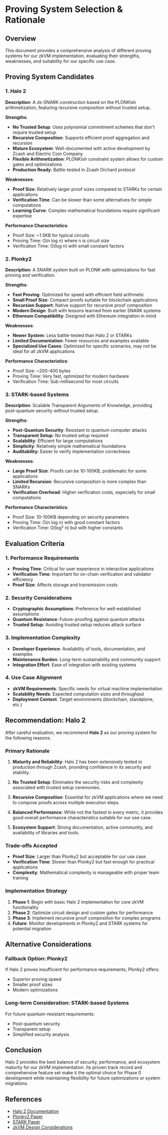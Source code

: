 # Proving System Selection & Rationale

## Overview

This document provides a comprehensive analysis of different proving systems for our zkVM implementation, evaluating their strengths, weaknesses, and suitability for our specific use case.

## Proving System Candidates

### 1. Halo 2

**Description**: A zk-SNARK construction based on the PLONKish arithmetization, featuring recursive composition without trusted setup.

**Strengths**:
- **No Trusted Setup**: Uses polynomial commitment schemes that don't require trusted setup
- **Recursive Composition**: Supports efficient proof aggregation and recursion
- **Mature Ecosystem**: Well-documented with active development by Zcash and Electric Coin Company  
- **Flexible Arithmetization**: PLONKish constraint system allows for custom gates and optimizations
- **Production Ready**: Battle-tested in Zcash Orchard protocol

**Weaknesses**:
- **Proof Size**: Relatively larger proof sizes compared to STARKs for certain applications
- **Verification Time**: Can be slower than some alternatives for simple computations
- **Learning Curve**: Complex mathematical foundations require significant expertise

**Performance Characteristics**:
- Proof Size: ~1.5KB for typical circuits
- Proving Time: O(n log n) where n is circuit size
- Verification Time: O(log n) with small constant factors

### 2. Plonky2

**Description**: A SNARK system built on PLONK with optimizations for fast proving and verification.

**Strengths**:
- **Fast Proving**: Optimized for speed with efficient field arithmetic
- **Small Proof Size**: Compact proofs suitable for blockchain applications
- **Recursion Support**: Native support for recursive proof composition
- **Modern Design**: Built with lessons learned from earlier SNARK systems
- **Ethereum Compatibility**: Designed with Ethereum integration in mind

**Weaknesses**:
- **Newer System**: Less battle-tested than Halo 2 or STARKs
- **Limited Documentation**: Fewer resources and examples available
- **Specialized Use Cases**: Optimized for specific scenarios, may not be ideal for all zkVM applications

**Performance Characteristics**:
- Proof Size: ~200-400 bytes
- Proving Time: Very fast, optimized for modern hardware
- Verification Time: Sub-millisecond for most circuits

### 3. STARK-based Systems

**Description**: Scalable Transparent Arguments of Knowledge, providing post-quantum security without trusted setup.

**Strengths**:
- **Post-Quantum Security**: Resistant to quantum computer attacks
- **Transparent Setup**: No trusted setup required
- **Scalability**: Efficient for large computations
- **Simplicity**: Relatively simple mathematical foundations
- **Auditability**: Easier to verify implementation correctness

**Weaknesses**:
- **Large Proof Size**: Proofs can be 10-100KB, problematic for some applications
- **Limited Recursion**: Recursive composition is more complex than SNARKs
- **Verification Overhead**: Higher verification costs, especially for small computations

**Performance Characteristics**:
- Proof Size: 10-100KB depending on security parameters
- Proving Time: O(n log n) with good constant factors
- Verification Time: O(log² n) but with higher constants

## Evaluation Criteria

### 1. Performance Requirements
- **Proving Time**: Critical for user experience in interactive applications
- **Verification Time**: Important for on-chain verification and validator efficiency
- **Proof Size**: Affects storage and transmission costs

### 2. Security Considerations
- **Cryptographic Assumptions**: Preference for well-established assumptions
- **Quantum Resistance**: Future-proofing against quantum attacks
- **Trusted Setup**: Avoiding trusted setup reduces attack surface

### 3. Implementation Complexity
- **Developer Experience**: Availability of tools, documentation, and examples
- **Maintenance Burden**: Long-term sustainability and community support
- **Integration Effort**: Ease of integration with existing systems

### 4. Use Case Alignment
- **zkVM Requirements**: Specific needs for virtual machine implementation
- **Scalability Needs**: Expected computation sizes and throughput
- **Deployment Context**: Target environments (blockchain, standalone, etc.)

## Recommendation: Halo 2

After careful evaluation, we recommend **Halo 2** as our proving system for the following reasons:

### Primary Rationale

1. **Maturity and Reliability**: Halo 2 has been extensively tested in production through Zcash, providing confidence in its security and stability.

2. **No Trusted Setup**: Eliminates the security risks and complexity associated with trusted setup ceremonies.

3. **Recursive Composition**: Essential for zkVM applications where we need to compose proofs across multiple execution steps.

4. **Balanced Performance**: While not the fastest in every metric, it provides good overall performance characteristics suitable for our use case.

5. **Ecosystem Support**: Strong documentation, active community, and availability of libraries and tools.

### Trade-offs Accepted

- **Proof Size**: Larger than Plonky2 but acceptable for our use case
- **Verification Time**: Slower than Plonky2 but fast enough for practical applications
- **Complexity**: Mathematical complexity is manageable with proper team training

### Implementation Strategy

1. **Phase 1**: Begin with basic Halo 2 implementation for core zkVM functionality
2. **Phase 2**: Optimize circuit design and custom gates for performance
3. **Phase 3**: Implement recursive proof composition for complex programs
4. **Future**: Monitor developments in Plonky2 and STARK systems for potential migration

## Alternative Considerations

### Fallback Option: Plonky2
If Halo 2 proves insufficient for performance requirements, Plonky2 offers:
- Superior proving speed
- Smaller proof sizes
- Modern optimizations

### Long-term Consideration: STARK-based Systems
For future quantum-resistant requirements:
- Post-quantum security
- Transparent setup
- Simplified security analysis

## Conclusion

Halo 2 provides the best balance of security, performance, and ecosystem maturity for our zkVM implementation. Its proven track record and comprehensive feature set make it the optimal choice for Phase 0 development while maintaining flexibility for future optimizations or system migrations.

## References

- [Halo 2 Documentation](https://zcash.github.io/halo2/)
- [Plonky2 Paper](https://github.com/mir-protocol/plonky2)
- [STARK Paper](https://eprint.iacr.org/2018/046)
- [zkVM Design Considerations](https://a16zcrypto.com/posts/article/zkvm-design-considerations/)